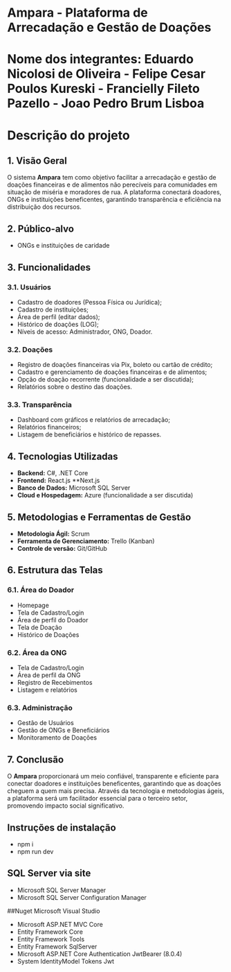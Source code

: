 # Ampara - Plataforma de Arrecadação e Gestão de Doações

# Nome dos integrantes: Eduardo Nicolosi de Oliveira - Felipe Cesar Poulos Kureski - Francielly Fileto Pazello - Joao Pedro Brum Lisboa

# Descrição do projeto

## 1. Visão Geral

O sistema **Ampara** tem como objetivo facilitar a arrecadação e gestão de doações financeiras e de alimentos não perecíveis para comunidades em situação de miséria e moradores de rua. A plataforma conectará doadores, ONGs e instituições beneficentes, garantindo transparência e eficiência na distribuição dos recursos.

## 2. Público-alvo

- ONGs e instituições de caridade

## 3. Funcionalidades

### 3.1. Usuários
- Cadastro de doadores (Pessoa Física ou Jurídica);
- Cadastro de instituições;
- Área de perfil (editar dados);
- Histórico de doações (LOG);
- Níveis de acesso: Administrador, ONG, Doador.

### 3.2. Doações
- Registro de doações financeiras via Pix, boleto ou cartão de crédito;
- Cadastro e gerenciamento de doações financeiras e de alimentos;
- Opção de doação recorrente (funcionalidade a ser discutida);
- Relatórios sobre o destino das doações.

### 3.3. Transparência
- Dashboard com gráficos e relatórios de arrecadação;
- Relatórios financeiros;
- Listagem de beneficiários e histórico de repasses.

## 4. Tecnologias Utilizadas

- **Backend:** C#, .NET Core
- **Frontend:** React.js **Next.js
- **Banco de Dados:** Microsoft SQL Server
- **Cloud e Hospedagem:** Azure (funcionalidade a ser discutida)

## 5. Metodologias e Ferramentas de Gestão

- **Metodologia Ágil:** Scrum
- **Ferramenta de Gerenciamento:** Trello (Kanban)
- **Controle de versão:** Git/GitHub

## 6. Estrutura das Telas

### 6.1. Área do Doador
- Homepage
- Tela de Cadastro/Login
- Área de perfil do Doador
- Tela de Doação
- Histórico de Doações

### 6.2. Área da ONG
- Tela de Cadastro/Login
- Área de perfil da ONG
- Registro de Recebimentos
- Listagem e relatórios

### 6.3. Administração
- Gestão de Usuários
- Gestão de ONGs e Beneficiários
- Monitoramento de Doações

## 7. Conclusão

O **Ampara** proporcionará um meio confiável, transparente e eficiente para conectar doadores e instituições beneficentes, garantindo que as doações cheguem a quem mais precisa. Através da tecnologia e metodologias ágeis, a plataforma será um facilitador essencial para o terceiro setor, promovendo impacto social significativo.

## Instruções de instalação 
- npm i 
- npm run dev


## SQL Server via site
- Microsoft SQL Server Manager
- Microsoft SQL Server Configuration Manager

##Nuget Microsoft Visual Studio
- Microsoft ASP.NET MVC Core
- Entity Framework Core
- Entity Framework Tools
- Entity Framework SqlServer
- Microsoft ASP.NET Core Authentication JwtBearer (8.0.4)
- System IdentityModel Tokens Jwt
